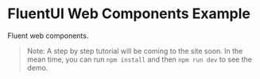 # FluentUI Web Components Example

Fluent web components.

> Note: A step by step tutorial will be coming to the site soon. In the mean time, you can run `npm install` and then `npm run dev` to see the demo.